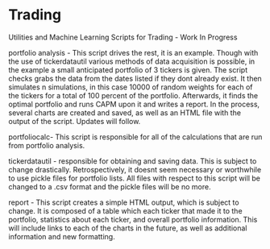 # Trading

Utilities and Machine Learning Scripts for Trading - Work In Progress

portfolio analysis - This script drives the rest, it is an example. Though with the use of tickerdatautil various methods 
of data acquisition is possible, in the example a small anticipated portfolio of 3 tickers is given. The script checks grabs
the data from the dates listed if they dont already exist. It then simulates n simulations, in this case 10000 of random 
weights for each of the tickers for a total of 100 percent of the portfolio. Afterwards, it finds the optimal portfolio
and runs CAPM upon it and writes a report. In the process, several charts are created and saved, as well as an HTML file
with the output of the script. Updates will follow.

portfoliocalc- This script is responsible for all of the calculations that are run from portfolio analysis.

tickerdatautil - responsible for obtaining and saving data. This is subject to change drastically. Retrospectively,
it doesnt seem necessary or worthwhile to use pickle files for portfolio lists. All files with respect to this script
will be changed to a .csv format and the pickle files will be no more.

report - This script creates a simple HTML output, which is subject to change. It is composed of a table which each ticker
that made it to the portfolio, statistics about each ticker, and overall portfolio information. This will include links to
each of the charts in the future, as well as additional information and new formatting. 


